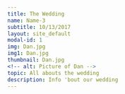 ```yaml
---
title: The Wedding
name: Name-3
subtitle: 10/13/2017
layout: site_default
modal-id: 1
img: Dan.jpg
img1: Dan.jpg
thumbnail: Dan.jpg
<!-- alt: Picture of Dan -->
topic: All abouts the wedding
description: Info 'bout our wedding
---
```

